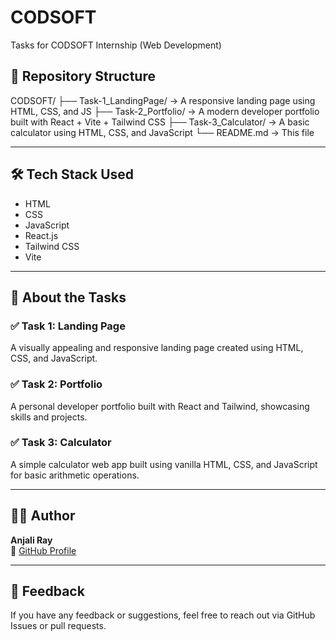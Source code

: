 # CODSOFT

Tasks for CODSOFT Internship (Web Development)

## 📁 Repository Structure

CODSOFT/
├── Task-1_LandingPage/     → A responsive landing page using HTML, CSS, and JS
├── Task-2_Portfolio/       → A modern developer portfolio built with React + Vite + Tailwind CSS
├── Task-3_Calculator/      → A basic calculator using HTML, CSS, and JavaScript
└── README.md               → This file


---

## 🛠️ Tech Stack Used

- HTML
- CSS
- JavaScript
- React.js
- Tailwind CSS
- Vite

---

## 📌 About the Tasks

### ✅ Task 1: Landing Page  
A visually appealing and responsive landing page created using HTML, CSS, and JavaScript.

### ✅ Task 2: Portfolio  
A personal developer portfolio built with React and Tailwind, showcasing skills and projects.

### ✅ Task 3: Calculator  
A simple calculator web app built using vanilla HTML, CSS, and JavaScript for basic arithmetic operations.

---

## 👩‍💻 Author

**Anjali Ray**  
🔗 [GitHub Profile](https://github.com/anjali-rayy)

---

## 💬 Feedback

If you have any feedback or suggestions, feel free to reach out via GitHub Issues or pull requests.
